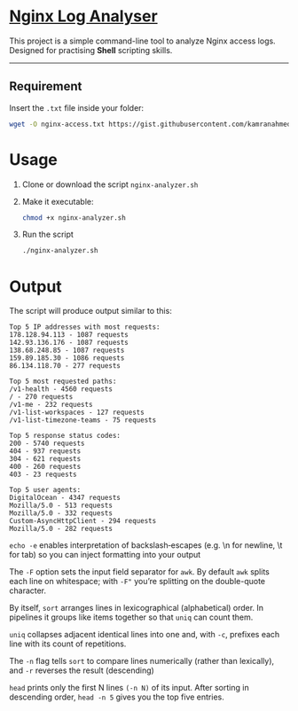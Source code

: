 # [Nginx Log Analyser](https://roadmap.sh/projects/nginx-log-analyser)

This project is a simple command-line tool to analyze Nginx access logs.  
Designed for practising **Shell** scripting skills.

---

## Requirement

Insert the `.txt` file inside your folder:

```bash
wget -O nginx-access.txt https://gist.githubusercontent.com/kamranahmedse/e66c3b9ea89a1a030d3b739eeeef22d0/raw/77fb3ac837a73c4f0206e78a236d885590b7ae35/nginx-access.log
```

# Usage

1. Clone or download the script `nginx-analyzer.sh`

2. Make it executable:

	```bash
	chmod +x nginx-analyzer.sh 
	```

3. Run the script

	```bash
	./nginx-analyzer.sh
	```

# Output

The script will produce output similar to this:

```
Top 5 IP addresses with most requests:
178.128.94.113 - 1087 requests
142.93.136.176 - 1087 requests
138.68.248.85 - 1087 requests
159.89.185.30 - 1086 requests
86.134.118.70 - 277 requests

Top 5 most requested paths:
/v1-health - 4560 requests
/ - 270 requests
/v1-me - 232 requests
/v1-list-workspaces - 127 requests
/v1-list-timezone-teams - 75 requests

Top 5 response status codes:
200 - 5740 requests
404 - 937 requests
304 - 621 requests
400 - 260 requests
403 - 23 requests

Top 5 user agents:
DigitalOcean - 4347 requests
Mozilla/5.0 - 513 requests
Mozilla/5.0 - 332 requests
Custom-AsyncHttpClient - 294 requests
Mozilla/5.0 - 282 requests
```

`echo -e` enables interpretation of backslash‐escapes (e.g. \n for newline, \t for tab) so you can inject formatting into your output 

The `-F` option sets the input field separator for `awk`. By default `awk` splits each line on whitespace; with `-F"` you’re splitting on the double-quote character.

By itself, `sort` arranges lines in lexicographical (alphabetical) order. In pipelines it groups like items together so that `uniq` can count them.

`uniq` collapses adjacent identical lines into one and, with `-c`, prefixes each line with its count of repetitions.

The `-n` flag tells `sort` to compare lines numerically (rather than lexically), and `-r` reverses the result (descending)

`head` prints only the first N lines `(-n N)` of its input. After sorting in descending order, `head -n 5` gives you the top five entries.
